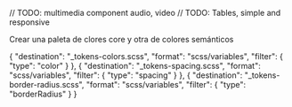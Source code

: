 // TODO: multimedia component audio, video
// TODO: Tables, simple and responsive

Crear una paleta de clores core y otra de colores semánticos

{
  "destination": "_tokens-colors.scss",
  "format": "scss/variables",
  "filter": {
    "type": "color"
  }
},
{
  "destination": "_tokens-spacing.scss",
  "format": "scss/variables",
  "filter": {
    "type": "spacing"
  }
},
{
  "destination": "_tokens-border-radius.scss",
  "format": "scss/variables",
  "filter": {
    "type": "borderRadius"
  }
}
